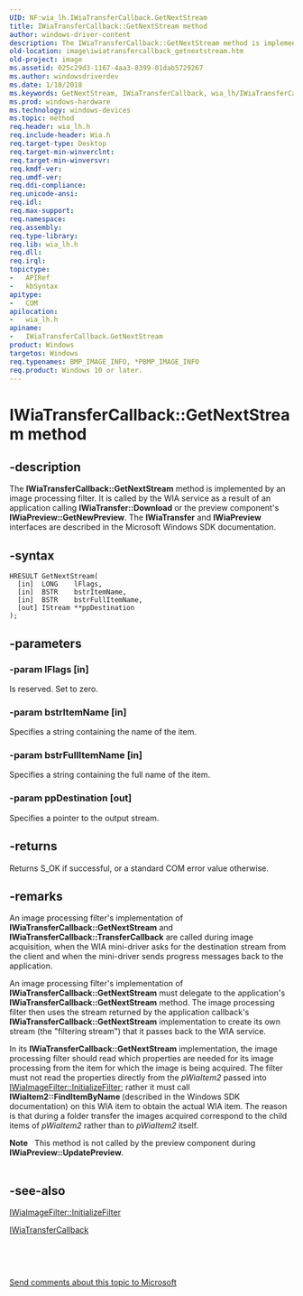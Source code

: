 ```yaml
---
UID: NF:wia_lh.IWiaTransferCallback.GetNextStream
title: IWiaTransferCallback::GetNextStream method
author: windows-driver-content
description: The IWiaTransferCallback::GetNextStream method is implemented by an image processing filter.
old-location: image\iwiatransfercallback_getnextstream.htm
old-project: image
ms.assetid: 025c29d3-1167-4aa3-8399-01dab5729267
ms.author: windowsdriverdev
ms.date: 1/18/2018
ms.keywords: GetNextStream, IWiaTransferCallback, wia_lh/IWiaTransferCallback::GetNextStream, GetNextStream method [Imaging Devices], IWiaTransferCallback interface, IWiaTransferCallback::GetNextStream, GetNextStream method [Imaging Devices], IWiaTransferCallback interface [Imaging Devices], GetNextStream method, IWiaTransfercallback_155c3198-1ed9-46a9-b6d8-0d6029bf0803.xml, image.iwiatransfercallback_getnextstream
ms.prod: windows-hardware
ms.technology: windows-devices
ms.topic: method
req.header: wia_lh.h
req.include-header: Wia.h
req.target-type: Desktop
req.target-min-winverclnt: 
req.target-min-winversvr: 
req.kmdf-ver: 
req.umdf-ver: 
req.ddi-compliance: 
req.unicode-ansi: 
req.idl: 
req.max-support: 
req.namespace: 
req.assembly: 
req.type-library: 
req.lib: wia_lh.h
req.dll: 
req.irql: 
topictype: 
-	APIRef
-	kbSyntax
apitype: 
-	COM
apilocation: 
-	wia_lh.h
apiname: 
-	IWiaTransferCallback.GetNextStream
product: Windows
targetos: Windows
req.typenames: BMP_IMAGE_INFO, *PBMP_IMAGE_INFO
req.product: Windows 10 or later.
---
```


# IWiaTransferCallback::GetNextStream method


## -description


The <b>IWiaTransferCallback::GetNextStream</b> method is implemented by an image processing filter. It is called by the WIA service as a result of an application calling <b>IWiaTransfer::Download</b> or the preview component's <b>IWiaPreview::GetNewPreview</b>. The <b>IWiaTransfer</b> and <b>IWiaPreview</b> interfaces are described in the Microsoft Windows SDK documentation.


## -syntax


````
HRESULT GetNextStream(
  [in]  LONG    lFlags,
  [in]  BSTR    bstrItemName,
  [in]  BSTR    bstrFullItemName,
  [out] IStream **ppDestination
);
````


## -parameters




### -param lFlags [in]

Is reserved. Set to zero. 


### -param bstrItemName [in]

Specifies a string containing the name of the item.


### -param bstrFullItemName [in]

Specifies a string containing the full name of the item. 


### -param ppDestination [out]

Specifies a pointer to the output stream. 


## -returns


Returns S_OK if successful, or a standard COM error value otherwise. 



## -remarks


An image processing filter's implementation of <b>IWiaTransferCallback::GetNextStream</b> and <b>IWiaTransferCallback::TransferCallback</b> are called during image acquisition, when the WIA mini-driver asks for the destination stream from the client and when the mini-driver sends progress messages back to the application.

An image processing filter's implementation of <b>IWiaTransferCallback::GetNextStream</b> must delegate to the application's <b>IWiaTransferCallback::GetNextStream</b> method. The image processing filter then uses the stream returned by the application callback's <b>IWiaTransferCallback::GetNextStream</b> implementation to create its own stream (the "filtering stream") that it passes back to the WIA service. 

In its <b>IWiaTransferCallback::GetNextStream</b> implementation, the image processing filter should read which properties are needed for its image processing from the item for which the image is being acquired. The filter must not read the properties directly from the <i>pWiaItem2</i> passed into <a href="https://msdn.microsoft.com/library/windows/hardware/ff543916">IWiaImageFilter::InitializeFilter</a>; rather it must call <b>IWiaItem2::FindItemByName </b>(described in the Windows SDK documentation) on this WIA item to obtain the actual WIA item. The reason is that during a folder transfer the images acquired correspond to the child items of <i>pWiaItem2</i> rather than to <i>pWiaItem2</i> itself. 


<div class="alert"><b>Note</b>    This method is not called by the preview component during <b>IWiaPreview::UpdatePreview</b>.</div>
<div> </div>




## -see-also

<a href="https://msdn.microsoft.com/library/windows/hardware/ff543916">IWiaImageFilter::InitializeFilter</a>

<a href="..\wia_lh\nn-wia_lh-iwiatransfercallback.md">IWiaTransferCallback</a>

 

 

<a href="mailto:wsddocfb@microsoft.com?subject=Documentation%20feedback [image\image]:%20IWiaTransferCallback::GetNextStream method%20 RELEASE:%20(1/18/2018)&amp;body=%0A%0APRIVACY STATEMENT%0A%0AWe use your feedback to improve the documentation. We don't use your email address for any other purpose, and we'll remove your email address from our system after the issue that you're reporting is fixed. While we're working to fix this issue, we might send you an email message to ask for more info. Later, we might also send you an email message to let you know that we've addressed your feedback.%0A%0AFor more info about Microsoft's privacy policy, see http://privacy.microsoft.com/en-us/default.aspx." title="Send comments about this topic to Microsoft">Send comments about this topic to Microsoft</a>

